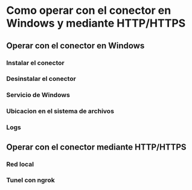 # Como operar con el conector en Windows y mediante HTTP/HTTPS

## Operar con el conector en Windows

### Instalar el conector

### Desinstalar el conector

### Servicio de Windows

### Ubicacion en el sistema de archivos

### Logs

## Operar con el conector mediante HTTP/HTTPS

### Red local

### Tunel con ngrok
